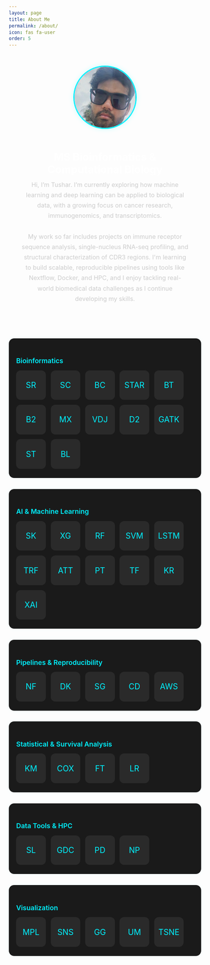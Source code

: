 ```yaml
---
layout: page
title: About Me
permalink: /about/
icon: fas fa-user
order: 5
---
```


<style>
.about-wrapper {
  text-align: center;
  padding: 2rem;
  color: #fff;
}

.about-wrapper img {
  width: 160px;
  height: 160px;
  object-fit: cover;
  border-radius: 50%;
  border: 3px solid #00f2ff;
  margin-bottom: 1rem;
  box-shadow: 0 0 14px rgba(0, 255, 255, 0.2);
}

.about-wrapper h1 {
  font-size: 1.7rem;
  color: #ffffff;
  margin-bottom: 0.6rem;
  font-weight: 700;
}

.about-wrapper p {
  max-width: 750px;
  margin: 0 auto 1.8rem auto;
  font-size: 1rem;
  line-height: 1.7;
  color: #ccc;
}

/* Skill Section Styling */
.skill-category {
  background: #1a1a1a;
  border-radius: 14px;
  padding: 1.5rem 1.2rem;
  margin: 1.8rem auto;
  max-width: 860px;
  box-shadow: 0 0 14px rgba(0,255,255,0.05);
  text-align: left;
}

.skill-category h3 {
  font-size: 1.1rem;
  color: #00f2ff;
  margin-bottom: 0.9rem;
  font-weight: 600;
}

.icon-grid {
  display: flex;
  flex-wrap: wrap;
  gap: 0.8rem;
}

.icon-grid .icon-tag {
  display: flex;
  align-items: center;
  justify-content: center;
  background: #2a2a2a;
  padding: 0.8rem;
  border-radius: 12px;
  font-size: 1.3rem;
  color: #00f2ff;
  transition: all 0.3s ease;
  width: 52px;
  height: 52px;
}

.icon-grid .icon-tag:hover {
  background: #00f2ff;
  color: #000;
  transform: scale(1.2);
  cursor: pointer;
}
</style>

<div class="about-wrapper">
  <img src="/assets/img/tushar-profile.png" alt="Tushar">
  <h1>MS Bioinformatics & Computational Biology</h1>

  <p>
    Hi, I’m Tushar. I’m currently exploring how machine learning and deep learning can be applied to biological data, with a growing focus on cancer research, immunogenomics, and transcriptomics.
    <br><br>
    My work so far includes projects on immune receptor sequence analysis, single-nucleus RNA-seq profiling, and structural characterization of CDR3 regions. I'm learning to build scalable, reproducible pipelines using tools like Nextflow, Docker, and HPC, and I enjoy tackling real-world biomedical data challenges as I continue developing my skills.
  </p>
</div>

<!-- Skill Categories -->

<!-- ==================== Bioinformatics ==================== -->
<div class="skill-category">
  <h3>Bioinformatics</h3>
  <div class="icon-grid">
    <div class="icon-tag" title="Seurat — Single-cell RNA-seq">SR</div>
    <div class="icon-tag" title="Scanpy — Single-cell RNA-seq (Python)">SC</div>
    <div class="icon-tag" title="Bioconductor — R genomics packages">BC</div>
    <div class="icon-tag" title="STAR — RNA-seq aligner">STAR</div>
    <div class="icon-tag" title="BEDTools — Genomic intervals">BT</div>
    <div class="icon-tag" title="Bowtie2 — Short-read aligner">B2</div>
    <div class="icon-tag" title="MiXCR — TCR/BCR repertoire">MX</div>
    <div class="icon-tag" title="VDJdb — Immune repertoire DB">VDJ</div>
    <div class="icon-tag" title="DESeq2 — Differential expression">D2</div>
    <div class="icon-tag" title="GATK — Variant calling toolkit">GATK</div>
    <div class="icon-tag" title="SAMtools — BAM/SAM processing">ST</div>
    <div class="icon-tag" title="BLAST — Sequence search/alignment">BL</div>
  </div>
</div>
<!-- ==================== AI & Machine Learning ==================== -->
<div class="skill-category">
  <h3>AI & Machine Learning</h3>
  <div class="icon-grid">
    <div class="icon-tag" title="scikit-learn — ML toolkit">SK</div>
    <div class="icon-tag" title="XGBoost — Gradient boosting trees">XG</div>
    <div class="icon-tag" title="Random Forest — Ensemble method">RF</div>
    <div class="icon-tag" title="Support Vector Machine — SVM classifier">SVM</div>
    <div class="icon-tag" title="LSTM — Long Short-Term Memory network">LSTM</div>
    <div class="icon-tag" title="Transformer — Attention-based models">TRF</div>
    <div class="icon-tag" title="Attention Mechanisms — Deep learning attention layers">ATT</div>
    <div class="icon-tag" title="PyTorch — Deep learning framework">PT</div>
    <div class="icon-tag" title="TensorFlow — Deep learning framework">TF</div>
    <div class="icon-tag" title="Keras — High-level neural networks API">KR</div>
    <div class="icon-tag" title="SHAP — Explainable AI (model interpretability)">XAI</div>
  </div>
</div>
<!-- ==================== Pipelines & Reproducibility ==================== -->
<div class="skill-category">
  <h3>Pipelines & Reproducibility</h3>
  <div class="icon-grid">
    <div class="icon-tag" title="Nextflow — Workflow management">NF</div>
    <div class="icon-tag" title="Docker — Containerization">DK</div>
    <div class="icon-tag" title="Singularity — HPC containers">SG</div>
    <div class="icon-tag" title="Conda — Environment management">CD</div>
    <div class="icon-tag" title="AWS — Cloud computing">AWS</div>
  </div>
</div>

<!-- ==================== Statistical & Survival Analysis ==================== -->
<div class="skill-category">
  <h3>Statistical & Survival Analysis</h3>
  <div class="icon-grid">
    <div class="icon-tag" title="Kaplan–Meier estimator">KM</div>
    <div class="icon-tag" title="Cox Regression — Proportional hazards">COX</div>
    <div class="icon-tag" title="Fisher's Exact Test">FT</div>
    <div class="icon-tag" title="Log-Rank Test — Survival analysis">LR</div>
  </div>
</div>

<!-- ==================== Data Tools & HPC ==================== -->
<div class="skill-category">
  <h3>Data Tools & HPC</h3>
  <div class="icon-grid">
    <div class="icon-tag" title="Slurm — HPC job scheduler">SL</div>
    <div class="icon-tag" title="GDC Toolkit — Genomic Data Commons">GDC</div>
    <div class="icon-tag" title="Pandas — Python data analysis">PD</div>
    <div class="icon-tag" title="NumPy — Numerical computing">NP</div>
  </div>
</div>

<!-- ==================== Visualization ==================== -->
<div class="skill-category">
  <h3>Visualization</h3>
  <div class="icon-grid">
    <div class="icon-tag" title="Matplotlib — Python plots">MPL</div>
    <div class="icon-tag" title="Seaborn — Statistical visualization">SNS</div>
    <div class="icon-tag" title="ggplot2 — R plotting system">GG</div>
    <div class="icon-tag" title="UMAP — Dimensionality reduction">UM</div>
    <div class="icon-tag" title="t-SNE — Nonlinear dimensionality reduction">TSNE</div>
  </div>
</div>

